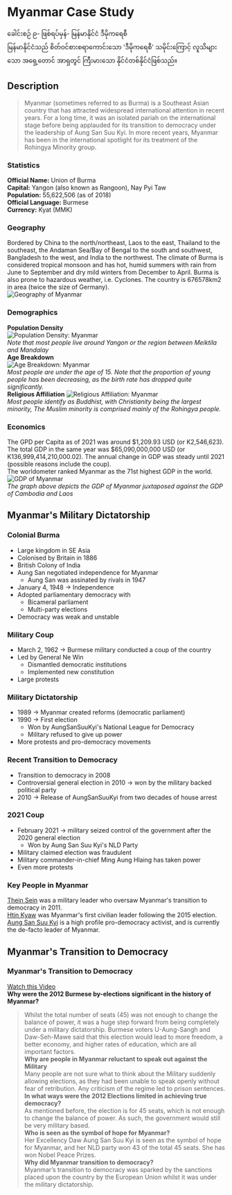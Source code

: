 <head>
  <title>Y9 HASS</title>
</head>

# Myanmar Case Study
ခေါင်းစဉ် ၉- ဖြစ်ရပ်မှန်- မြန်မာနိုင်ငံ ဒီမိုကရေစီ  
မြန်မာနိုင်ငံသည် စိတ်ဝင်စားစရာကောင်းသော 'ဒီမိုကရေစီ' သမိုင်းကြောင့် လူသိများသော အရှေ့တောင် အာရှတွင် ကြီးမားသော နိုင်ငံတစ်နိုင်ငံဖြစ်သည်။  
  
## Description  
> Myanmar (sometimes referred to as Burma) is a Southeast Asian country that has attracted widespread international attention in recent years. For a long time, it was an isolated pariah on the international stage before being applauded for its transition to democracy under the leadership of Aung San Suu Kyi. In more recent years, Myanmar has been in the international spotlight for its treatment of the Rohingya Minority group.

### Statistics  
__Official Name:__ Union of Burma  
__Capital:__ Yangon (also known as Rangoon), Nay Pyi Taw  
__Population:__ 55,622,506 (as of 2018)  
__Official Language:__ Burmese  
__Currency:__ Kyat (MMK)  

### Geography  
Bordered by China to the north/northeast, Laos to the east, Thailand to the southeast, the Andaman Sea/Bay of Bengal to the south and southwest, Bangladesh to the west, and India to the northwest. The climate of Burma is considered tropical monsoon and has hot, humid summers with rain from June to September and dry mild winters from December to April. Burma is also prone to hazardous weather, i.e. Cyclones. The country is 676578km2 in area (twice the size of Germany).  
![Geography of Myanmar](https://file.notion.so/f/s/bbf2cd51-6496-4253-bbff-261e20e20b66/Untitled.png?id=67b0fe52-b873-4057-b487-f65b0aff74e0&table=block&spaceId=84a65a5a-fad2-43c2-a5e6-13f1a345c429&expirationTimestamp=1684489969972&signature=FF1C-l_vEjC6giJsAqNzf_Izj2LDR-Jk4hyuMjTkx-M&downloadName=Untitled.png)  

### Demographics
__Population Density__  
![Population Density: Myanmar](https://file.notion.so/f/s/116bacdc-1083-41f6-bbed-ac6ad069c2ac/Untitled.png?id=16c46b4d-e5e3-4da7-828a-05d10b585342&table=block&spaceId=84a65a5a-fad2-43c2-a5e6-13f1a345c429&expirationTimestamp=1684490053013&signature=VIejPwOVkokPTwipG8vqt7MlxHE66M-HxBuav0QvZyA&downloadName=Untitled.png)  
*Note that most people live around Yangon or the region between Meiktila and Mandalay*  
__Age Breakdown__  
![Age Breakdown: Myanmar](https://file.notion.so/f/s/66d5ee89-a4c7-4220-8038-5eacb5396b56/Untitled.png?id=8bd327c2-f0ba-4766-8609-55aee69a2775&table=block&spaceId=84a65a5a-fad2-43c2-a5e6-13f1a345c429&expirationTimestamp=1684490109990&signature=nAUQdCYTP0p4jqQ9fqWUJRugiSxiecm1gNLTVBp_884&downloadName=Untitled.png)  
*Most people are under the age of 15. Note that the proportion of young people has been decreasing, as the birth rate has dropped quite significantly.*  
__Religious Affiliation__
![Religious Affiliation: Myanmar](https://file.notion.so/f/s/c897e400-915b-4000-9e56-12d998c96799/Untitled.png?id=266444f5-c7f3-469e-bda1-e50618ab79b4&table=block&spaceId=84a65a5a-fad2-43c2-a5e6-13f1a345c429&expirationTimestamp=1684490173869&signature=URbYIBxpdb_nV4J3BHqJ2JA_zWv6YlHn5pq2PDvYfZc&downloadName=Untitled.png)  
*Most people identify as Buddhist, with Christianity being the largest minority, The Muslim minority is comprised mainly of the Rohingya people.*  

### Economics
The GPD per Capita as of 2021 was around $1,209.93 USD (or K2,546,623). The total GDP in the same year was $65,090,000,000 USD (or K136,999,414,210,000.02). The annual change in GDP was steady until 2021 (possible reasons include the coup).  
The worldometer ranked Myanmar as the 71st highest GDP in the world.  
![GDP of Myanmar](https://file.notion.so/f/s/878507df-4b81-41b9-aa66-e4ae9187f0e5/Untitled.png?id=c58c93ee-fe0d-4728-b503-9e9de89db857&table=block&spaceId=84a65a5a-fad2-43c2-a5e6-13f1a345c429&expirationTimestamp=1684490234695&signature=X1k4L5mMWLrhHbkb70WXUQ_ZdDusGxNiYTM45q8K3Kk&downloadName=Untitled.png)  
*The graph above depicts the GDP of Myanmar juxtaposed against the GDP of Cambodia and Laos*  

## Myanmar's Military Dictatorship
### Colonial Burma
- Large kingdom in SE Asia
- Colonised by Britain in 1886
- British Colony of India
- Aung San negotiated independence for Myanmar
  - Aung San was assinated by rivals in 1947
- January 4, 1948 → Independence
- Adopted parliamentary democracy with
  - Bicameral parliament
  - Multi-party elections
- Democracy was weak and unstable

### Military Coup
- March 2, 1962 → Burmese military conducted a coup of the country
- Led by General Ne Win
  - Dismantled democratic institutions
  - Implemented new constitution
- Large protests

### Military Dictatorship
- 1989 → Myanmar created reforms (democratic parliament)
- 1990 → First election
  - Won by AungSanSuuKyi's National League for Democracy
  - Military refused to give up power
- More protests and pro-democracy movements

### Recent Transition to Democracy
- Transition to democracy in 2008
- Controversial general election in 2010 → won by the military backed political party
- 2010 → Release of AungSanSuuKyi from two decades of house arrest

### 2021 Coup
- February 2021 → military seized control of the government after the 2020 general election
  - Won by Aung San Suu Kyi's NLD Party
- Military claimed election was fraudulent
- Military commander-in-chief Ming Aung Hlaing has taken power
- Even more protests

### Key People in Myanmar
[Thein Sein](https://www.britannica.com/biography/Thein-Sein) was a military leader who oversaw Myanmar's transition to democracy in 2011.  
[Htin Kyaw](https://www.britannica.com/biography/Htin-Kyaw) was Myanmar's first civilian leader following the 2015 election.  
[Aung San Suu Kyi](https://www.britannica.com/biography/Aung-San-Suu-Kyi) is a high profile pro-democracy activist, and is currently the de-facto leader of Myanmar.  

## Myanmar's Transition to Democracy
### Myanmar's Transition to Democracy
[Watch this Video](https://www.youtube.com/watch?v=q64U8vgYGyc)  
**Why were the 2012 Burmese by-elections significant in the history of Myanmar?**  
> Whilst the total number of seats (45) was not enough to change the balance of power, it was a huge step forward from being completely under a military dictatorship. Burmese voters U-Aung-Sangh and Daw-Seh-Mawe said that this election would lead to more freedom, a better economy, and higher rates of education, which are all important factors.  
**Why are people in Myanmar reluctant to speak out against the Military**  
> Many people are not sure what to think about the Military suddenly allowing elections, as they had been unable to speak openly without fear of retribution. Any criticism of the regime led to prison sentences.  
**In what ways were the 2012 Elections limited in achieving true democracy?**  
> As mentioned before, the election is for 45 seats, which is not enough to change the balance of power. As such, the government would still be very military based.  
**Who is seen as the symbol of hope for Myanmar?**  
> Her Excellency Daw Aung San Suu Kyi is seen as the symbol of hope for Myanmar, and her NLD party won 43 of the total 45 seats. She has won Nobel Peace Prizes.  
**Why did Myanmar transition to democracy?**  
> Myanmar’s transition to democracy was sparked by the sanctions placed upon the country by the European Union whilst it was under the military dictatorship.  

